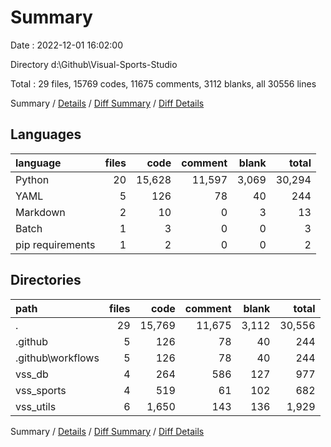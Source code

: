 # Summary

Date : 2022-12-01 16:02:00

Directory d:\\Github\\Visual-Sports-Studio

Total : 29 files,  15769 codes, 11675 comments, 3112 blanks, all 30556 lines

Summary / [Details](details.md) / [Diff Summary](diff.md) / [Diff Details](diff-details.md)

## Languages
| language | files | code | comment | blank | total |
| :--- | ---: | ---: | ---: | ---: | ---: |
| Python | 20 | 15,628 | 11,597 | 3,069 | 30,294 |
| YAML | 5 | 126 | 78 | 40 | 244 |
| Markdown | 2 | 10 | 0 | 3 | 13 |
| Batch | 1 | 3 | 0 | 0 | 3 |
| pip requirements | 1 | 2 | 0 | 0 | 2 |

## Directories
| path | files | code | comment | blank | total |
| :--- | ---: | ---: | ---: | ---: | ---: |
| . | 29 | 15,769 | 11,675 | 3,112 | 30,556 |
| .github | 5 | 126 | 78 | 40 | 244 |
| .github\\workflows | 5 | 126 | 78 | 40 | 244 |
| vss_db | 4 | 264 | 586 | 127 | 977 |
| vss_sports | 4 | 519 | 61 | 102 | 682 |
| vss_utils | 6 | 1,650 | 143 | 136 | 1,929 |

Summary / [Details](details.md) / [Diff Summary](diff.md) / [Diff Details](diff-details.md)